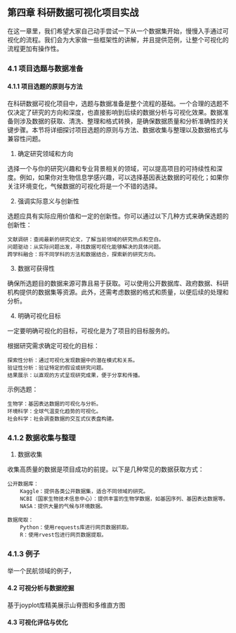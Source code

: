 ## 第四章 科研数据可视化项目实战
在这一章里，我们希望大家自己动手尝试一下从一个数据集开始，慢慢入手通过可视化的流程。我们会为大家做一些框架性的讲解，并且提供范例，让整个可视化的流程更加有操作性。

### 4.1 项目选题与数据准备

#### 4.1.1 项目选题的原则与方法
在科研数据可视化项目中，选题与数据准备是整个流程的基础。一个合理的选题不仅决定了研究的方向和深度，也直接影响到后续的数据分析与可视化效果。数据准备则涉及数据的获取、清洗、整理和格式转换，是确保数据质量和分析准确性的关键步骤。本节将详细探讨项目选题的原则与方法、数据收集与整理以及数据格式与兼容性问题。


1. 确定研究领域和方向

选择一个与你的研究兴趣和专业背景相关的领域，可以提高项目的可持续性和深度。例如，如果你对生物信息学感兴趣，可以选择基因表达数据的可视化；如果你关注环境变化，气候数据的可视化将是一个不错的选择。

2. 强调实际意义与创新性

选题应具有实际应用价值和一定的创新性。你可以通过以下几种方式来确保选题的创新性：

    文献调研：查阅最新的研究论文，了解当前领域的研究热点和空白。
    问题驱动：从实际问题出发，寻找数据可视化能够解决的具体问题。
    跨学科融合：将不同学科的方法和数据结合，探索新的研究方向。

3. 数据可获得性

确保所选题目的数据来源可靠且易于获取。可以使用公开数据库、政府数据、科研机构提供的数据集等资源。此外，还需考虑数据的格式和质量，以便后续的处理和分析。

4. 明确可视化目标

一定要明确可视化的目标，可视化是为了项目的目标服务的。

根据研究需求确定可视化的目标：

    探索性分析：通过可视化发现数据中的潜在模式和关系。
    验证性分析：验证特定的假设或研究问题。
    结果展示：以直观的方式呈现研究成果，便于分享和传播。

示例选题：

    生物学：基因表达数据的可视化与分析。
    环境科学：全球气温变化趋势的可视化。
    社会科学：社会调查数据的交互式仪表盘构建。


### 4.1.2 数据收集与整理

1. 数据收集

收集高质量的数据是项目成功的前提。以下是几种常见的数据获取方式：

    公开数据库：
        Kaggle：提供各类公开数据集，适合不同领域的研究。
        NCBI（国家生物技术信息中心）：提供丰富的生物学数据，如基因序列、基因表达数据等。
        NASA：提供大量的气候与环境数据。

    数据爬取：
        Python：使用requests库进行网页数据抓取。
        R：使用rvest包进行网页数据提取。

### 4.1.3 例子

举一个民航领域的例子，

#### 4.2 可视分析与数据挖掘   



基于joyplot库精美展示山脊图和多维直方图

#### 4.3 可视化评估与优化

